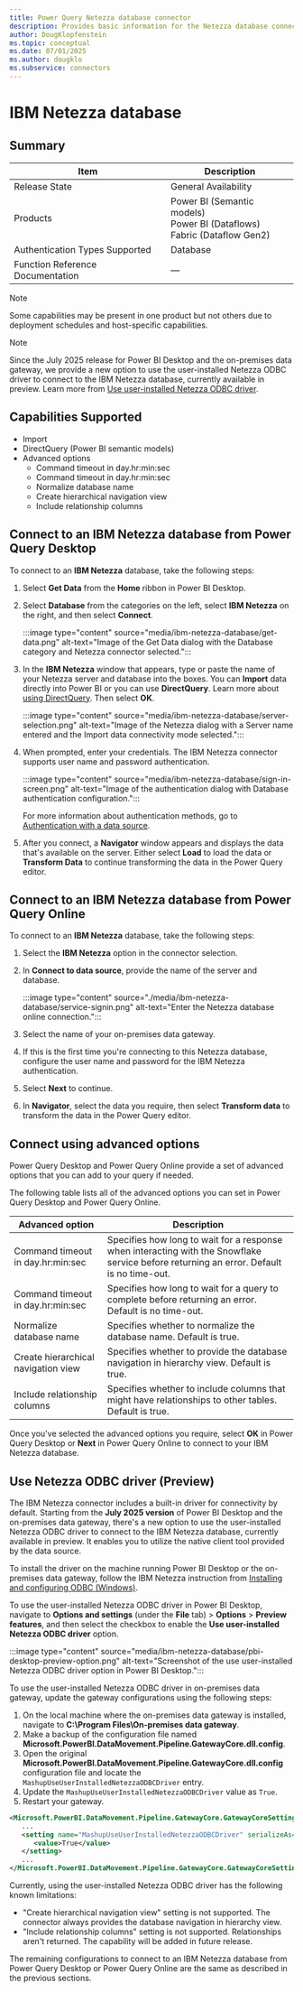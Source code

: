 ```yaml
---
title: Power Query Netezza database connector
description: Provides basic information for the Netezza database connector, along with how to connect to your Netezza data.
author: DougKlopfenstein
ms.topic: conceptual
ms.date: 07/01/2025
ms.author: dougklo
ms.subservice: connectors
---
```


# IBM Netezza database

## Summary

| Item | Description |
| ---- | ----------- |
| Release State | General Availability |
| Products | Power BI (Semantic models)<br/>Power BI (Dataflows)<br/>Fabric (Dataflow Gen2) |
| Authentication Types Supported | Database |
| Function Reference Documentation | &mdash; |

> [!NOTE]
> Some capabilities may be present in one product but not others due to deployment schedules and host-specific capabilities.

> [!NOTE]
>
> Since the July 2025 release for Power BI Desktop and the on-premises data gateway, we provide a new option to use the user-installed Netezza ODBC driver to connect to the IBM Netezza database, currently available in preview. Learn more from [Use user-installed Netezza ODBC driver](#use-netezza-odbc-driver-preview).

## Capabilities Supported

* Import
* DirectQuery (Power BI semantic models)
* Advanced options
  - Command timeout in day.hr:min:sec
  - Command timeout in day.hr:min:sec
  - Normalize database name
  - Create hierarchical navigation view
  - Include relationship columns

## Connect to an IBM Netezza database from Power Query Desktop

To connect to an **IBM Netezza** database, take the following steps:

1. Select **Get Data** from the **Home** ribbon in Power BI Desktop.

2. Select **Database** from the categories on the left, select **IBM Netezza** on the right, and then select **Connect**.

    :::image type="content" source="media/ibm-netezza-database/get-data.png" alt-text="Image of the Get Data dialog with the Database category and Netezza connector selected.":::

3. In the **IBM Netezza** window that appears, type or paste the name of your Netezza server and database into the boxes. You can **Import** data directly into Power BI or you can use **DirectQuery**. Learn more about [using DirectQuery](/power-bi/connect-data/desktop-use-directquery). Then select **OK**.

    :::image type="content" source="media/ibm-netezza-database/server-selection.png" alt-text="Image of the Netezza dialog with a Server name entered and the Import data connectivity mode selected.":::

4. When prompted, enter your credentials. The IBM Netezza connector supports user name and password authentication.

   :::image type="content" source="media/ibm-netezza-database/sign-in-screen.png" alt-text="Image of the authentication dialog with Database authentication configuration.":::

   For more information about authentication methods, go to [Authentication with a data source](../connectorauthentication.md).

5. After you connect, a **Navigator** window appears and displays the data that's available on the server. Either select **Load** to load the data or **Transform Data** to continue transforming the data in the Power Query editor.


## Connect to an IBM Netezza database from Power Query Online

To connect to an **IBM Netezza** database, take the following steps:

1. Select the **IBM Netezza** option in the connector selection.

2. In **Connect to data source**, provide the name of the server and database.

   :::image type="content" source="./media/ibm-netezza-database/service-signin.png" alt-text="Enter the Netezza database online connection.":::

3. Select the name of your on-premises data gateway.

4. If this is the first time you're connecting to this Netezza database, configure the user name and password for the IBM Netezza authentication.

5. Select **Next** to continue.

6. In **Navigator**, select the data you require, then select **Transform data** to transform the data in the Power Query editor.

## Connect using advanced options

Power Query Desktop and Power Query Online provide a set of advanced options that you can add to your query if needed.

The following table lists all of the advanced options you can set in Power Query Desktop and Power Query Online.

| Advanced option | Description |
| --------------- | ----------- |
| Command timeout in day.hr:min:sec | Specifies how long to wait for a response when interacting with the Snowflake service before returning an error. Default is no time-out. |
| Command timeout in day.hr:min:sec | Specifies how long to wait for a query to complete before returning an error. Default is no time-out. |
| Normalize database name | Specifies whether to normalize the database name. Default is true. |
| Create hierarchical navigation view | Specifies whether to provide the database navigation in hierarchy view. Default is true. |
| Include relationship columns | Specifies whether to include columns that might have relationships to other tables. Default is true. |

Once you've selected the advanced options you require, select **OK** in Power Query Desktop or **Next** in Power Query Online to connect to your IBM Netezza database.

## Use Netezza ODBC driver (Preview)

The IBM Netezza connector includes a built-in driver for connectivity by default. Starting from the **July 2025 version** of Power BI Desktop and the on-premises data gateway, there's a new option to use the user-installed Netezza ODBC driver to connect to the IBM Netezza database, currently available in preview. It enables you to utilize the native client tool provided by the data source.

To install the driver on the machine running Power BI Desktop or the on-premises data gateway, follow the IBM Netezza instruction from [Installing and configuring ODBC (Windows)](https://www.ibm.com/docs/en/netezza?topic=odbc-installing-configuring-windows).

To use the user-installed Netezza ODBC driver in Power BI Desktop, navigate to **Options and settings** (under the **File** tab) > **Options** > **Preview features**, and then select the checkbox to enable the **Use user-installed Netezza ODBC driver** option.

:::image type="content" source="media/ibm-netezza-database/pbi-desktop-preview-option.png" alt-text="Screenshot of the use user-installed Netezza ODBC driver option in Power BI Desktop.":::

To use the user-installed Netezza ODBC driver in on-premises data gateway, update the gateway configurations using the following steps:

1. On the local machine where the on-premises data gateway is installed, navigate to **C:\Program Files\On-premises data gateway**.
2. Make a backup of the configuration file named **Microsoft.PowerBI.DataMovement.Pipeline.GatewayCore.dll.config**.
3. Open the original **Microsoft.PowerBI.DataMovement.Pipeline.GatewayCore.dll.config** configuration file and locate the `MashupUseUserInstalledNetezzaODBCDriver` entry.
4. Update the `MashupUseUserInstalledNetezzaODBCDriver` value as `True`.
5. Restart your gateway.

```xml
<Microsoft.PowerBI.DataMovement.Pipeline.GatewayCore.GatewayCoreSettings>
   ...
   <setting name="MashupUseUserInstalledNetezzaODBCDriver" serializeAs="String">
      <value>True</value>
   </setting>
   ...
</Microsoft.PowerBI.DataMovement.Pipeline.GatewayCore.GatewayCoreSettings>    
```

Currently, using the user-installed Netezza ODBC driver has the following known limitations:

- "Create hierarchical navigation view" setting is not supported. The connector always provides the database navigation in hierarchy view.
- "Include relationship columns" setting is not supported. Relationships aren't returned. The capability will be added in future release.

The remaining configurations to connect to an IBM Netezza database from Power Query Desktop or Power Query Online are the same as described in the previous sections.
